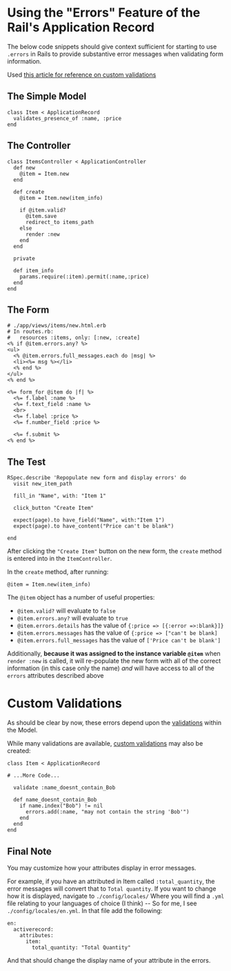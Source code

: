 # Using the "Errors" Feature of the Rail's Application Record

The below code snippets should give context sufficient for starting to use `.errors` in Rails to provide substantive error messages when validating form information.

Used [this article for reference on custom validations](https://blog.bigbinary.com/2016/05/03/rails-5-adds-a-way-to-get-information-about-types-of-failed-validations.html)

## The Simple Model

```
class Item < ApplicationRecord
  validates_presence_of :name, :price
end
```

## The Controller

```
class ItemsController < ApplicationController
  def new
    @item = Item.new
  end

  def create
    @item = Item.new(item_info)

    if @item.valid?
      @item.save
      redirect_to items_path
    else
      render :new
    end
  end

  private

  def item_info
    params.require(:item).permit(:name,:price)
  end
end
```  

## The Form
```
# ./app/views/items/new.html.erb
# In routes.rb:
#   resources :items, only: [:new, :create]
<% if @item.errors.any? %>
<ul>
  <% @item.errors.full_messages.each do |msg| %>
  <li><%= msg %></li>
  <% end %>
</ul>
<% end %>

<%= form_for @item do |f| %>
  <%= f.label :name %>
  <%= f.text_field :name %>
  <br>
  <%= f.label :price %>
  <%= f.number_field :price %>

  <%= f.submit %>
<% end %>

```

## The Test
```
RSpec.describe 'Repopulate new form and display errors' do
  visit new_item_path

  fill_in "Name", with: "Item 1"

  click_button "Create Item"

  expect(page).to have_field("Name", with:"Item 1")
  expect(page).to have_content("Price can't be blank")

end

```
After clicking the `"Create Item"` button on the new form, the `create` method is entered into in the `ItemController`.  

In the `create` method, after running:  
```
@item = Item.new(item_info)
```

The `@item` object has a number of useful properties:  

- `@item.valid?` will evaluate to `false`
- `@item.errors.any?` will evaluate to `true`
- `@item.errors.details` has the value of `{:price => [{:error =>:blank}]}`
- `@item.errors.messages` has the value of `{:price => ["can't be blank]`
- `@item.errors.full_messages` has the value of `['Price can't be blank']`

Additionally, **because it was assigned to the instance variable `@item`** when `render :new` is called, it will re-populate the new form with all of the correct information (in this case only the name) *and* will have access to all of the `errors` attributes described above

# Custom Validations

As should be clear by now, these errors depend upon the [validations](https://guides.rubyonrails.org/active_record_validations.html) within the Model.  

While many validations are available, [custom validations](https://guides.rubyonrails.org/active_record_validations.html#message) may also be created:   

```
class Item < ApplicationRecord

# ...More Code...

  validate :name_doesnt_contain_Bob

  def name_doesnt_contain_Bob
    if name.index("Bob") != nil
      errors.add(:name, "may not contain the string 'Bob'")
    end
  end
end
```

## Final Note

You may customize how your attributes display in error messages.  

For example, if you have an attributed in Item called `:total_quantity`, the error messages will convert that to `Total quantity`. If you want to change how it is displayed, navigate to `./config/locales/` Where you will find a `.yml` file relating to your languages of choice (I think) -- So for me, I see `./config/locales/en.yml`.  In that file add the following:  

```
en:
  activerecord:
    attributes:
      item:
        total_quantity: "Total Quantity"
```

And that should change the display name of your attribute in the errors.  
